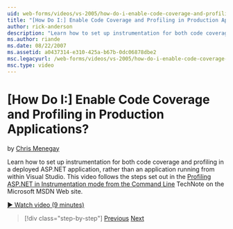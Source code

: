 ```yaml
---
uid: web-forms/videos/vs-2005/how-do-i-enable-code-coverage-and-profiling-in-production-applications
title: "[How Do I:] Enable Code Coverage and Profiling in Production Applications? | Microsoft Docs"
author: rick-anderson
description: "Learn how to set up instrumentation for both code coverage and profiling in a deployed ASP.NET application, rather than an application running from within Vi..."
ms.author: riande
ms.date: 08/22/2007
ms.assetid: a0437314-e310-425a-b67b-0dc06878dbe2
msc.legacyurl: /web-forms/videos/vs-2005/how-do-i-enable-code-coverage-and-profiling-in-production-applications
msc.type: video
---
```

[How Do I:] Enable Code Coverage and Profiling in Production Applications?
====================
by [Chris Menegay](https://twitter.com/CMenegay)

Learn how to set up instrumentation for both code coverage and profiling in a deployed ASP.NET application, rather than an application running from within Visual Studio. This video follows the steps set out in the [Profiling ASP.NET in Instrumentation mode from the Command Line](https://msdn.microsoft.com/teamsystem/aa718860.aspx) TechNote on the Microsoft MSDN Web site.

[&#9654; Watch video (9 minutes)](https://channel9.msdn.com/Blogs/ASP-NET-Site-Videos/how-do-i-enable-code-coverage-and-profiling-in-production-applications)

> [!div class="step-by-step"]
> [Previous](how-do-i-run-unit-tests-against-a-deployed-database.md)
> [Next](web-deployment-projects.md)
